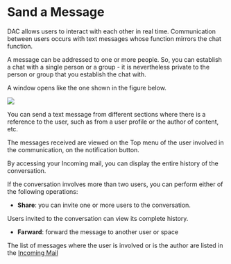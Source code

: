 # Sand a Message

  
DAC allows users to interact with each other in real time. Communication between users occurs with text messages whose function mirrors the chat function.

A message can be addressed to one or more people. So, you can establish a chat with a single person or a group - it is nevertheless private to the person or group that you establish the chat with.

A window opens like the one shown in the figure below.

![](https://dac-docs.s3-us-west-1.amazonaws.com/1.MatildaJakeJalapeno/SendMessage/1.png)

  
You can send a text message from different sections where there is a reference to the user, such as from a user profile or the author of content, etc.

The messages received are viewed on the Top menu of the user involved in the communication, on the notification button.

By accessing your Incoming mail, you can display the entire history of the conversation.

If the conversation involves more than two users, you can perform either of the following operations:

* **Share**: you can invite one or more users to the conversation.

Users invited to the conversation can view its complete history.

* **Farward**: forward the message to another user or space

The list of messages where the user is involved or is the author are listed in the [Incoming Mail](incoming-mail.md)

